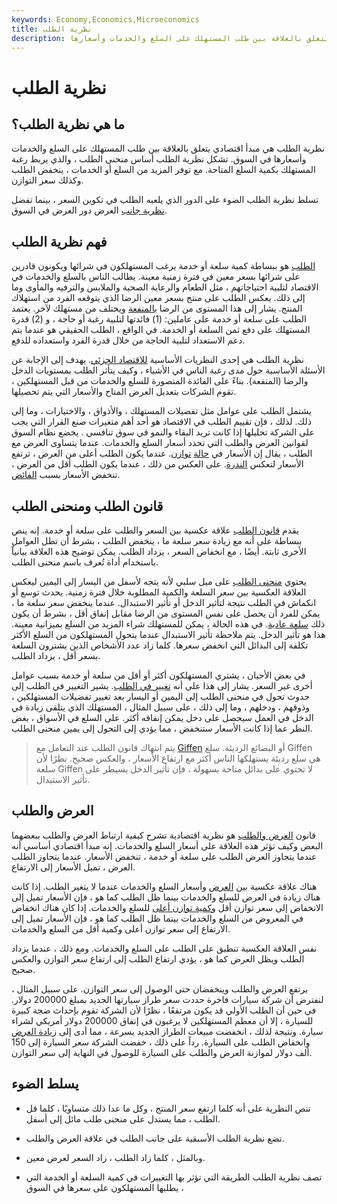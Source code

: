 ```yaml
---
keywords: Economy,Economics,Microeconomics
title: نظرية الطلب
description: نظرية الطلب هي مبدأ يتعلق بالعلاقة بين طلب المستهلك على السلع والخدمات وأسعارها.
---
```


# نظرية الطلب
## ما هي نظرية الطلب؟

نظرية الطلب هي مبدأ اقتصادي يتعلق بالعلاقة بين طلب المستهلك على السلع والخدمات وأسعارها في السوق. تشكل نظرية الطلب أساس منحنى الطلب ، والذي يربط رغبة المستهلك بكمية السلع المتاحة. مع توفر المزيد من السلع أو الخدمات ، ينخفض الطلب وكذلك سعر التوازن.

تسلط نظرية الطلب الضوء على الدور الذي يلعبه الطلب في تكوين السعر ، بينما تفضل [نظرية جانب](/supply-sidetheory) العرض دور العرض في السوق.

## فهم نظرية الطلب

[الطلب](/demand) هو ببساطة كمية سلعة أو خدمة يرغب المستهلكون في شرائها ويكونون قادرين على شرائها بسعر معين في فترة زمنية معينة. يطالب الناس بالسلع والخدمات في الاقتصاد لتلبية احتياجاتهم ، مثل الطعام والرعاية الصحية والملابس والترفيه والمأوى وما إلى ذلك. يعكس الطلب على منتج بسعر معين الرضا الذي يتوقعه الفرد من استهلاك المنتج. يشار إلى هذا المستوى من الرضا [بالمنفعة](/utility) ويختلف من مستهلك لآخر. يعتمد الطلب على سلعة أو خدمة على عاملين: (1) فائدتها لتلبية رغبة أو حاجة ، و (2) قدرة المستهلك على دفع ثمن السلعة أو الخدمة. في الواقع ، الطلب الحقيقي هو عندما يتم دعم الاستعداد لتلبية الحاجة من خلال قدرة الفرد واستعداده للدفع.

نظرية الطلب هي إحدى النظريات الأساسية [للاقتصاد الجزئي](/microeconomics). يهدف إلى الإجابة عن الأسئلة الأساسية حول مدى رغبة الناس في الأشياء ، وكيف يتأثر الطلب بمستويات الدخل والرضا (المنفعة). بناءً على الفائدة المتصورة للسلع والخدمات من قبل المستهلكين ، تقوم الشركات بتعديل العرض المتاح والأسعار التي يتم تحصيلها.

يشتمل الطلب على عوامل مثل تفضيلات المستهلك ، والأذواق ، والاختيارات ، وما إلى ذلك. لذلك ، فإن تقييم الطلب في الاقتصاد هو أحد أهم متغيرات صنع القرار التي يجب على الشركة تحليلها إذا كانت تريد البقاء والنمو في سوق تنافسي . يخضع نظام السوق لقوانين العرض والطلب التي تحدد أسعار السلع والخدمات. عندما يتساوى العرض مع الطلب ، يقال إن الأسعار في [حالة](/equilibrium) [توازن](/equilibrium). عندما يكون الطلب أعلى من العرض ، ترتفع الأسعار لتعكس [الندرة](/scarcity). على العكس من ذلك ، عندما يكون الطلب أقل من العرض ، تنخفض الأسعار بسبب [الفائض](/surplus).

## قانون الطلب ومنحنى الطلب

يقدم [قانون الطلب](/lawofdemand) علاقة عكسية بين السعر والطلب على سلعة أو خدمة. إنه ينص ببساطة على أنه مع زيادة سعر سلعة ما ، ينخفض الطلب ، بشرط أن تظل العوامل الأخرى ثابتة. أيضًا ، مع انخفاض السعر ، يزداد الطلب. يمكن توضيح هذه العلاقة بيانياً باستخدام أداة تُعرف باسم منحنى الطلب.

يحتوي [منحنى الطلب](/demand-curve) على ميل سلبي لأنه يتجه لأسفل من اليسار إلى اليمين ليعكس العلاقة العكسية بين سعر السلعة والكمية المطلوبة خلال فترة زمنية. يحدث توسع أو انكماش في الطلب نتيجة لتأثير الدخل أو تأثير الاستبدال. عندما ينخفض سعر سلعة ما ، يمكن للفرد أن يحصل على نفس المستوى من الرضا مقابل إنفاق أقل ، بشرط أن يكون ذلك [سلعة عادية](/normal-good). في هذه الحالة ، يمكن للمستهلك شراء المزيد من السلع بميزانية معينة. هذا هو تأثير الدخل. يتم ملاحظة تأثير الاستبدال عندما يتحول المستهلكون من السلع الأكثر تكلفة إلى البدائل التي انخفض سعرها. كلما زاد عدد الأشخاص الذين يشترون السلعة بسعر أقل ، يزداد الطلب.

في بعض الأحيان ، يشتري المستهلكون أكثر أو أقل من سلعة أو خدمة بسبب عوامل أخرى غير السعر. يشار إلى هذا على أنه [تغيير في الطلب](/changeindemand). يشير التغيير في الطلب إلى حدوث تحول في منحنى الطلب إلى اليمين أو اليسار بعد تغيير تفضيلات المستهلكين ، وذوقهم ، ودخلهم ، وما إلى ذلك ، على سبيل المثال ، المستهلك الذي يتلقى زيادة في الدخل في العمل سيحصل على دخل يمكن إنفاقه أكثر. على السلع في الأسواق ، بغض النظر عما إذا كانت الأسعار ستنخفض ، مما يؤدي إلى التحول إلى يمين منحنى الطلب.

> يتم انتهاك قانون الطلب عند التعامل مع [Giffen](/giffen-good) أو البضائع الرديئة. سلع Giffen هي سلع رديئة يستهلكها الناس أكثر مع ارتفاع الأسعار ، والعكس صحيح. نظرًا لأن سلعة Giffen لا تحتوي على بدائل متاحة بسهولة ، فإن تأثير الدخل يسيطر على تأثير الاستبدال.

>

## العرض والطلب

قانون [العرض والطلب](/law-of-supply-demand) هو نظرية اقتصادية تشرح كيفية ارتباط العرض والطلب ببعضهما البعض وكيف تؤثر هذه العلاقة على أسعار السلع والخدمات. إنه مبدأ اقتصادي أساسي أنه عندما يتجاوز العرض الطلب على سلعة أو خدمة ، تنخفض الأسعار. عندما يتجاوز الطلب العرض ، تميل الأسعار إلى الارتفاع.

هناك علاقة عكسية بين [العرض](/supply) وأسعار السلع والخدمات عندما لا يتغير الطلب. إذا كانت هناك زيادة في العرض للسلع والخدمات بينما ظل الطلب كما هو ، فإن الأسعار تميل إلى الانخفاض إلى سعر توازن أقل [وكمية توازن أعلى](/equilibrium-quantity) للسلع والخدمات. إذا كان هناك انخفاض في المعروض من السلع والخدمات بينما ظل الطلب كما هو ، فإن الأسعار تميل إلى الارتفاع إلى سعر توازن أعلى وكمية أقل من السلع والخدمات.

نفس العلاقة العكسية تنطبق على الطلب على السلع والخدمات. ومع ذلك ، عندما يزداد الطلب ويظل العرض كما هو ، يؤدي ارتفاع الطلب إلى ارتفاع سعر التوازن والعكس صحيح.

يرتفع العرض والطلب وينخفضان حتى الوصول إلى سعر التوازن. على سبيل المثال ، لنفترض أن شركة سيارات فاخرة حددت سعر طراز سيارتها الجديد بمبلغ 200000 دولار. في حين أن الطلب الأولي قد يكون مرتفعًا ، نظرًا لأن الشركة تقوم بإحداث ضجة كبيرة للسيارة ، إلا أن معظم المستهلكين لا يرغبون في إنفاق 200000 دولار أمريكي لشراء سيارة. ونتيجة لذلك ، انخفضت مبيعات الطراز الجديد بسرعة ، مما أدى إلى [زيادة العرض](/oversupply) وانخفاض الطلب على السيارة. رداً على ذلك ، خفضت الشركة سعر السيارة إلى 150 ألف دولار لموازنة العرض والطلب على السيارة للوصول في النهاية إلى سعر التوازن.

## يسلط الضوء

- تنص النظرية على أنه كلما ارتفع سعر المنتج ، وكل ما عدا ذلك متساويًا ، كلما قل الطلب ، مما يستدل على منحنى طلب مائل إلى أسفل.

- تضع نظرية الطلب الأسبقية على جانب الطلب في علاقة العرض والطلب.

- وبالمثل ، كلما زاد الطلب ، زاد السعر لعرض معين.

- تصف نظرية الطلب الطريقة التي تؤثر بها التغييرات في كمية السلعة أو الخدمة التي يطلبها المستهلكون على سعرها في السوق ،

